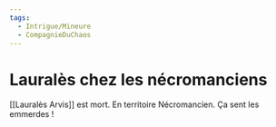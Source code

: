 ```yaml
---
tags:
  - Intrigue/Mineure
  - CompagnieDuChaos
---
```

# Lauralès chez les nécromanciens

[[Lauralès Arvis]] est mort. En territoire Nécromancien. Ça sent les emmerdes !